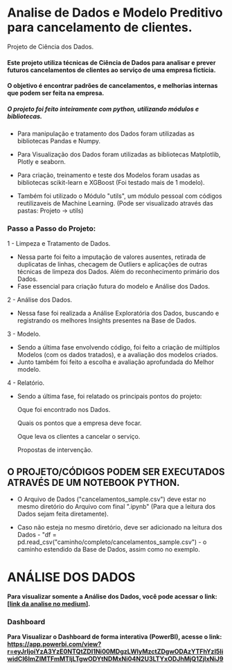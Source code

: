 # Analise de Dados e Modelo Preditivo para cancelamento de clientes.

Projeto de Ciência dos Dados.

#### Este projeto utiliza técnicas de Ciência de Dados para analisar e prever futuros cancelamentos de clientes ao serviço de uma empresa fictícia.
#### O objetivo é encontrar padrões de cancelamentos, e melhorias internas que podem ser feita na empresa.


##### O projeto foi feito inteiramente com python, utilizando módulos e bibliotecas.

- Para manipulação e tratamento dos Dados foram utilizadas as bibliotecas Pandas e Numpy.

- Para Visualização dos Dados foram utilizadas as bibliotecas Matplotlib, Plotly e seaborn.

- Para criação, treinamento e teste dos Modelos foram usadas as bibliotecas scikit-learn e XGBoost (Foi testado mais de 1 modelo).

- Também foi utilizado o Módulo "utils", um módulo pessoal com códigos reutilizaveis de Machine Learning. (Pode ser visualizado através das pastas: Projeto -> utils)


### Passo a Passo do Projeto:

1 - Limpeza e Tratamento de Dados.

  - Nessa parte foi feito a imputação de valores ausentes, retirada de duplicatas de linhas, checagem de Outliers e aplicações de outras técnicas de limpeza dos Dados. Além do reconhecimento primário dos Dados.
  - Fase essencial para criação futura do modelo e Análise dos Dados.


2 - Análise dos Dados.

  - Nessa fase foi realizada a Análise Exploratória dos Dados, buscando e registrando os melhores Insights presentes na Base de Dados.


3 - Modelo.

  - Sendo a última fase envolvendo código, foi feito a criação de múltiplos Modelos (com os dados tratados), e a avaliação dos modelos criados.
  - Junto também foi feito a escolha e avaliação aprofundada do Melhor modelo.


4 - Relatório.

  - Sendo a última fase, foi relatado os principais pontos do projeto:
    
      Oque foi encontrado nos Dados.
    
      Quais os pontos que a empresa deve focar.

      Oque leva os clientes a cancelar o serviço.
    
      Propostas de intervenção.


## O PROJETO/CÓDIGOS PODEM SER EXECUTADOS ATRAVÉS DE UM NOTEBOOK PYTHON.

- O Arquivo de Dados ("cancelamentos_sample.csv") deve estar no mesmo diretório do Arquivo com final ".ipynb" (Para que a leitura dos Dados sejam feita diretamente).

- Caso não esteja no mesmo diretório, deve ser adicionado na leitura dos Dados - "df = pd.read_csv("caminho/completo/cancelamentos_sample.csv") - o caminho estendido da Base de Dados, assim como no exemplo.


# ANÁLISE DOS DADOS

**Para visualizar somente a Análise dos Dados, você pode acessar o link: [[link da analise no medium](https://medium.com/@Paulo007jr/an%C3%A1lise-de-dados-perca-de-clientes-3e053e2c7b2c)].**

### Dashboard

**Para Visualizar o Dashboard de forma interativa (PowerBI), acesse o link: https://app.powerbi.com/view?r=eyJrIjoiYzA3YzE0NTQtZDI1Ni00MDgzLWIyMzctZDgwODAzYTFhYzI5IiwidCI6ImZlMTFmMTljLTgwODYtNDMxNi04N2U3LTYxODJhMjQ1ZjIxNiJ9** 

